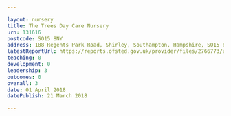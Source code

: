 ```yaml
---

layout: nursery
title: The Trees Day Care Nursery
urn: 131616
postcode: SO15 8NY
address: 188 Regents Park Road, Shirley, Southampton, Hampshire, SO15 8NY
latestReportUrl: https://reports.ofsted.gov.uk/provider/files/2766773/urn/131616.pdf
teaching: 0
development: 0
leadership: 3
outcomes: 0
overall: 3
date: 01 April 2018 
datePublish: 21 March 2018

---
```

